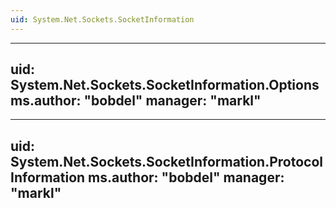 ```yaml
---
uid: System.Net.Sockets.SocketInformation
---
```


---
uid: System.Net.Sockets.SocketInformation.Options
ms.author: "bobdel"
manager: "markl"
---

---
uid: System.Net.Sockets.SocketInformation.ProtocolInformation
ms.author: "bobdel"
manager: "markl"
---
